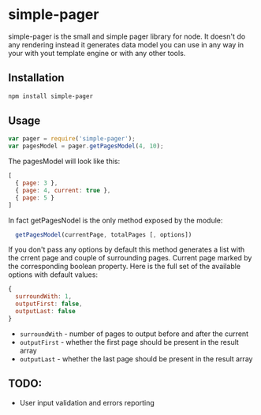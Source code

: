 # simple-pager
simple-pager is the small and simple pager library for node. It doesn't do any rendering instead it generates data model you can
use in any way in your with yout template engine or with any other tools.

## Installation

```bash
npm install simple-pager
```

## Usage
```js
var pager = require('simple-pager');
var pagesModel = pager.getPagesModel(4, 10);
```
The pagesModel will look like this:
```js
[
  { page: 3 },
  { page: 4, current: true },
  { page: 5 }
]
```

In fact getPagesNodel is the only method exposed by the module:
```js
  getPagesModel(currentPage, totalPages [, options])
```
If you don't pass any options by default this method generates a list with the crrent page and couple of surrounding pages. 
Current page marked by the corresponding boolean property. 
Here is the full set of the available options with default values:
```js
{
  surroundWith: 1, 
  outputFirst: false, 
  outputLast: false
}
```
* `surroundWith` - number of pages to output before and after the current
* `outputFirst` - whether the first page should be present in the result array
* `outputLast` - whether the last page should be present in the result array

## TODO:
* User input validation and errors reporting